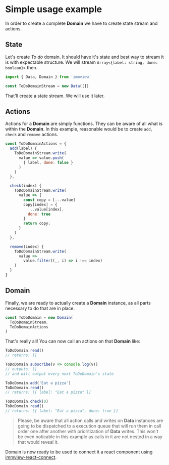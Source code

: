 # Simple usage example

In order to create a complete **Domain** we have to create state stream and actions.

## State

Let's create *To do* domain. It should have it's state and best way to stream it is with expectable structure. We will stream `Array<{label: string, done: boolean}>` then.

```javascript
import { Data, Domain } from 'immview'

const ToDoDomainStream = new Data([])
```

That'll create a state stream. We will use it later.

## Actions

Actions for a **Domain** are simply functions. They can be aware of all what is within the **Domain**. In this example, reasonable would be to create `add`, `check` and `remove` actions.

```javascript
const ToDoDomainActions = {
  add(label) {
    ToDoDomainStream.write(
      value => value.push(
        { label, done: false }
      )
    )
  },

  check(index) {
    ToDoDomainStream.write(
      value => {
        const copy = [...value]
        copy[index] = {
	      ...value[index],
	      done: true
        }
        return copy;
      }
    )
  },

  remove(index) {
    ToDoDomainStream.write(
      value =>
        value.filter((_, i) => i !== index)
    )
  }
}
```

## Domain

Finally, we are ready to actually create a **Domain** instance, as all parts necessary to do that are in place.

```javascript
const ToDoDomain = new Domain(
  ToDoDomainStream,
  ToDoDomainActions
)
```

That's really all! You can now call an actions on that **Domain** like:

```javascript
ToDoDomain.read()
// returns: []

ToDoDomain.subscribe(v => console.log(v))
// outputs: []
// and will output every next ToDoDomain's state

ToDoDomain.add('Eat a pizza')
ToDoDomain.read()
// returns: [{ label: "Eat a pizza" }]

ToDoDomain.check(0)
ToDoDomain.read()
// returns: [{ label: "Eat a pizza", done: true }]
```

> Please, be aware that all action calls and writes on **Data** instances are going to be dispatched to a execution queue that will run them in call order one after another with prioritization of **Data** writes. This won't be even noticable in this example as calls in it are not nested in a way that would reveal it.

Domain is now ready to be used to connect it a react component using [immview-react-connect](https://github.com/arturkulig/immview-react-connect).
